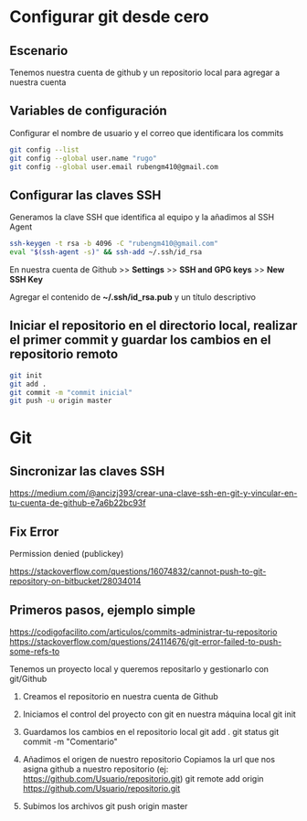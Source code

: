 # Configurar git desde cero

## Escenario 

Tenemos nuestra cuenta de github y un repositorio local para agregar a nuestra cuenta 

## Variables de configuración 

Configurar el nombre de usuario y el correo que identificara los commits
```sh
git config --list
git config --global user.name "rugo"
git config --global user.email rubengm410@gmail.com
```

## Configurar las claves SSH

Generamos la clave SSH que identifica al equipo y la añadimos al SSH Agent
```sh
ssh-keygen -t rsa -b 4096 -C "rubengm410@gmail.com"
eval "$(ssh-agent -s)" && ssh-add ~/.ssh/id_rsa
```
En nuestra cuenta de Github >> **Settings** >> **SSH and GPG keys** >> **New SSH Key**

Agregar el contenido de **~/.ssh/id_rsa.pub** y un título descriptivo

## Iniciar el repositorio en el directorio local, realizar el primer commit y guardar los cambios en el repositorio remoto
```sh
git init
git add .
git commit -m "commit inicial"
git push -u origin master
```



# Git

## Sincronizar las claves SSH 
https://medium.com/@ancizj393/crear-una-clave-ssh-en-git-y-vincular-en-tu-cuenta-de-github-e7a6b22bc93f

## Fix Error
Permission denied (publickey)

https://stackoverflow.com/questions/16074832/cannot-push-to-git-repository-on-bitbucket/28034014

## Primeros pasos, ejemplo simple
https://codigofacilito.com/articulos/commits-administrar-tu-repositorio
https://stackoverflow.com/questions/24114676/git-error-failed-to-push-some-refs-to

Tenemos un proyecto local y queremos repositarlo y gestionarlo con git/Github 

1. Creamos el repositorio en nuestra cuenta de Github

2. Iniciamos el control del proyecto con git en nuestra máquina local
  git init
  
3. Guardamos los cambios en el repositorio local 
  git add .
  git status
  git commit -m "Comentario"
  
4. Añadimos el origen de nuestro repositorio
  Copiamos la url que nos asigna github a nuestro repositorio (ej: https://github.com/Usuario/repositorio.git)
  git remote add origin https://github.com/Usuario/repositorio.git
  
5. Subimos los archivos
  git push origin master
